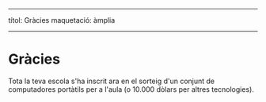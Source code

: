 * * *

títol: Gràcies maquetació: àmplia

* * *

# Gràcies

Tota la teva escola s'ha inscrit ara en el sorteig d'un conjunt de computadores portàtils per a l'aula (o 10.000 dòlars per altres tecnologies).